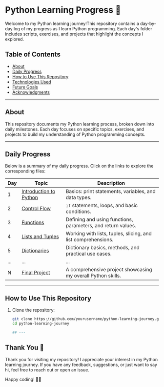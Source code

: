 # Python Learning Progress 🐍

Welcome to my Python learning journey!This repository contains a day-by-day log of my progress as I learn Python programming. Each day's folder includes scripts, exercises, and projects that highlight the concepts I explored.

## Table of Contents
- [About](#about)
- [Daily Progress](#daily-progress)
- [How to Use This Repository](#how-to-use-this-repository)
- [Technologies Used](#technologies-used)
- [Future Goals](#future-goals)
- [Acknowledgments](#acknowledgments)

---

## About

This repository documents my Python learning process, broken down into daily milestones. Each day focuses on specific topics, exercises, and projects to build my understanding of Python programming concepts.

---

## Daily Progress

Below is a summary of my daily progress. Click on the links to explore the corresponding files:

| Day | Topic                             | Description                                                    |
|-----|-----------------------------------|----------------------------------------------------------------|
| 1   | [Introduction to Python](./Day1) | Basics: print statements, variables, and data types.           |
| 2   | [Control Flow](./Day2)           | `if` statements, loops, and basic conditions.                  |
| 3   | [Functions](./Day3)              | Defining and using functions, parameters, and return values.    |
| 4   | [Lists and Tuples](./Day4)       | Working with lists, tuples, slicing, and list comprehensions.   |
| 5   | [Dictionaries](./Day5)           | Dictionary basics, methods, and practical use cases.            |
| ... | ...                               | ...                                                            |
| N   | [Final Project](./DayN)          | A comprehensive project showcasing my overall Python skills.    |

---

## How to Use This Repository

1. Clone the repository:
   ```bash
   git clone https://github.com/yourusername/python-learning-journey.git
   cd python-learning-journey

   ## ---

## Thank You 🙏

Thank you for visiting my repository! I appreciate your interest in my Python learning journey. If you have any feedback, suggestions, or just want to say hi, feel free to reach out or open an issue.

Happy coding! 🐍🚀

